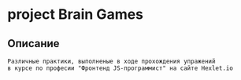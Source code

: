 # project Brain Games

 ## Описание
```
Различные практики, выполненые в ходе прохождения упражений 
в курсе по професии "Фронтенд JS-программист" на сайте Hexlet.io

```
 